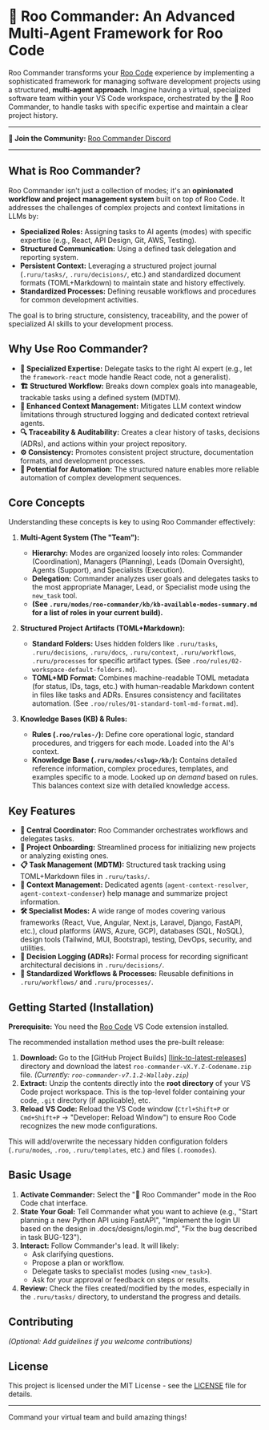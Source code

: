 # 👑 Roo Commander: An Advanced Multi-Agent Framework for Roo Code

Roo Commander transforms your [Roo Code](https://github.com/roocode/roo) experience by implementing a sophisticated framework for managing software development projects using a structured, **multi-agent approach**. Imagine having a virtual, specialized software team within your VS Code workspace, orchestrated by the 👑 Roo Commander, to handle tasks with specific expertise and maintain a clear project history.

---

**🐾 Join the Community:** [Roo Commander Discord](https://discord.gg/ESaJBnw7As)

---

## What is Roo Commander?

Roo Commander isn't just a collection of modes; it's an **opinionated workflow and project management system** built on top of Roo Code. It addresses the challenges of complex projects and context limitations in LLMs by:

*   **Specialized Roles:** Assigning tasks to AI agents (modes) with specific expertise (e.g., React, API Design, Git, AWS, Testing).
*   **Structured Communication:** Using a defined task delegation and reporting system.
*   **Persistent Context:** Leveraging a structured project journal (`.ruru/tasks/`, `.ruru/decisions/`, etc.) and standardized document formats (TOML+Markdown) to maintain state and history effectively.
*   **Standardized Processes:** Defining reusable workflows and procedures for common development activities.

The goal is to bring structure, consistency, traceability, and the power of specialized AI skills to your development process.

## Why Use Roo Commander?

*   **🧠 Specialized Expertise:** Delegate tasks to the right AI expert (e.g., let the `framework-react` mode handle React code, not a generalist).
*   **🏗️ Structured Workflow:** Breaks down complex goals into manageable, trackable tasks using a defined system (MDTM).
*   **💾 Enhanced Context Management:** Mitigates LLM context window limitations through structured logging and dedicated context retrieval agents.
*   **🔍 Traceability & Auditability:** Creates a clear history of tasks, decisions (ADRs), and actions within your project repository.
*   **⚙️ Consistency:** Promotes consistent project structure, documentation formats, and development processes.
*   **🚀 Potential for Automation:** The structured nature enables more reliable automation of complex development sequences.

## Core Concepts

Understanding these concepts is key to using Roo Commander effectively:

1.  **Multi-Agent System (The "Team"):**
    *   **Hierarchy:** Modes are organized loosely into roles: Commander (Coordination), Managers (Planning), Leads (Domain Oversight), Agents (Support), and Specialists (Execution).
    *   **Delegation:** Commander analyzes user goals and delegates tasks to the most appropriate Manager, Lead, or Specialist mode using the `new_task` tool.
    *   **(See `.ruru/modes/roo-commander/kb/kb-available-modes-summary.md` for a list of roles in your current build).**

2.  **Structured Project Artifacts (TOML+Markdown):**
    *   **Standard Folders:** Uses hidden folders like `.ruru/tasks`, `.ruru/decisions`, `.ruru/docs`, `.ruru/context`, `.ruru/workflows`, `.ruru/processes` for specific artifact types. (See `.roo/rules/02-workspace-default-folders.md`).
    *   **TOML+MD Format:** Combines machine-readable TOML metadata (for status, IDs, tags, etc.) with human-readable Markdown content in files like tasks and ADRs. Ensures consistency and facilitates automation. (See `.roo/rules/01-standard-toml-md-format.md`).

3.  **Knowledge Bases (KB) & Rules:**
    *   **Rules (`.roo/rules-/`):** Define core operational logic, standard procedures, and triggers for each mode. Loaded into the AI's context.
    *   **Knowledge Base (`.ruru/modes/<slug>/kb/`):** Contains detailed reference information, complex procedures, templates, and examples specific to a mode. Looked up *on demand* based on rules. This balances context size with detailed knowledge access.

## Key Features

*   **👑 Central Coordinator:** Roo Commander orchestrates workflows and delegates tasks.
*   **🚦 Project Onboarding:** Streamlined process for initializing new projects or analyzing existing ones.
*   **📋 Task Management (MDTM):** Structured task tracking using TOML+Markdown files in `.ruru/tasks/`.
*   **📖 Context Management:** Dedicated agents (`agent-context-resolver`, `agent-context-condenser`) help manage and summarize project information.
*   **🛠️ Specialist Modes:** A wide range of modes covering various frameworks (React, Vue, Angular, Next.js, Laravel, Django, FastAPI, etc.), cloud platforms (AWS, Azure, GCP), databases (SQL, NoSQL), design tools (Tailwind, MUI, Bootstrap), testing, DevOps, security, and utilities.
*   **📝 Decision Logging (ADRs):** Formal process for recording significant architectural decisions in `.ruru/decisions/`.
*   **🧩 Standardized Workflows & Processes:** Reusable definitions in `.ruru/workflows/` and `.ruru/processes/`.

## Getting Started (Installation)

**Prerequisite:** You need the [Roo Code](https://marketplace.visualstudio.com/items?itemName=RooCode.roo-code) VS Code extension installed.

The recommended installation method uses the pre-built release:

1.  **Download:** Go to the [GitHub Project Builds] [[link-to-latest-releases](https://github.com/jezweb/roo-commander/tree/main/.builds)] directory and download the latest `roo-commander-vX.Y.Z-Codename.zip` file. *(Currently: `roo-commander-v7.1.2-Wallaby.zip`)*
2.  **Extract:** Unzip the contents directly into the **root directory** of your VS Code project workspace. This is the top-level folder containing your code, `.git` directory (if applicable), etc.
3.  **Reload VS Code:** Reload the VS Code window (`Ctrl+Shift+P` or `Cmd+Shift+P` -> "Developer: Reload Window") to ensure Roo Code recognizes the new mode configurations.

This will add/overwrite the necessary hidden configuration folders (`.ruru/modes`, `.roo`, `.ruru/templates`, etc.) and files (`.roomodes`).

## Basic Usage

1.  **Activate Commander:** Select the "👑 Roo Commander" mode in the Roo Code chat interface.
2.  **State Your Goal:** Tell Commander what you want to achieve (e.g., "Start planning a new Python API using FastAPI", "Implement the login UI based on the design in .docs/designs/login.md", "Fix the bug described in task BUG-123").
3.  **Interact:** Follow Commander's lead. It will likely:
    *   Ask clarifying questions.
    *   Propose a plan or workflow.
    *   Delegate tasks to specialist modes (using `<new_task>`).
    *   Ask for your approval or feedback on steps or results.
4.  **Review:** Check the files created/modified by the modes, especially in the `.ruru/tasks/` directory, to understand the progress and details.

## Contributing

*(Optional: Add guidelines if you welcome contributions)*

## License

This project is licensed under the MIT License - see the [LICENSE](./LICENSE) file for details.

---

Command your virtual team and build amazing things!
